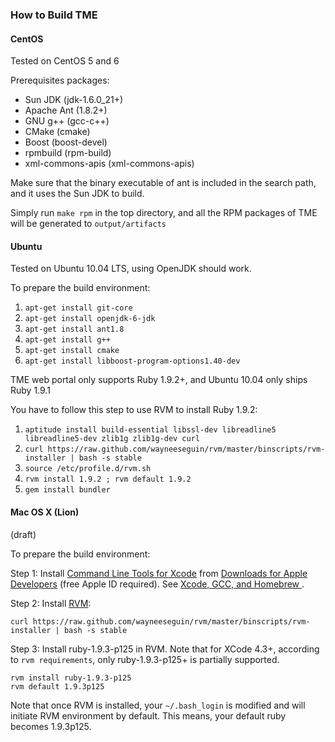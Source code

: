 ### How to Build TME

#### CentOS

Tested on CentOS 5 and 6

Prerequisites packages:

* Sun JDK (jdk-1.6.0_21+)
* Apache Ant (1.8.2+)
* GNU g++ (gcc-c++)
* CMake (cmake)
* Boost (boost-devel)
* rpmbuild (rpm-build)
* xml-commons-apis (xml-commons-apis)

Make sure that the binary executable of ant is included in the search path, and it uses the Sun JDK to build.

Simply run `make rpm` in the top directory, and all the RPM packages of TME will be generated to `output/artifacts`

#### Ubuntu

Tested on Ubuntu 10.04 LTS, using OpenJDK should work.

To prepare the build environment:

1. `apt-get install git-core`
2. `apt-get install openjdk-6-jdk`
3. `apt-get install ant1.8`
4. `apt-get install g++`
5. `apt-get install cmake`
6. `apt-get install libboost-program-options1.40-dev`

TME web portal only supports Ruby 1.9.2+, and Ubuntu 10.04 only ships Ruby 1.9.1

You have to follow this step to use RVM to install Ruby 1.9.2:

1. `aptitude install build-essential libssl-dev libreadline5 libreadline5-dev zlib1g zlib1g-dev curl`
2. `curl https://raw.github.com/wayneeseguin/rvm/master/binscripts/rvm-installer | bash -s stable`
3. `source /etc/profile.d/rvm.sh`
4. `rvm install 1.9.2 ; rvm default 1.9.2`
5. `gem install bundler`

#### Mac OS X (Lion)

(draft)

To prepare the build environment:

Step 1: Install [Command Line Tools for Xcode](https://developer.apple.com/library/ios/#documentation/DeveloperTools/Conceptual/WhatsNewXcode/Articles/xcode_4_3.html#//apple_ref/doc/uid/1006-SW2) from [Downloads for Apple Developers](https://developer.apple.com/downloads/) (free Apple ID required). See [Xcode, GCC, and Homebrew ](http://kennethreitz.com/xcode-gcc-and-homebrew.html).

Step 2: Install [RVM](https://rvmio/):

	curl https://raw.github.com/wayneeseguin/rvm/master/binscripts/rvm-installer | bash -s stable

Step 3: Install ruby-1.9.3-p125 in RVM. Note that for XCode 4.3+, according to `rvm requirements`, only ruby-1.9.3-p125+ is partially supported.

	rvm install ruby-1.9.3-p125
	rvm default 1.9.3p125

Note that once RVM is installed, your `~/.bash_login` is modified and will initiate RVM environment by default. This means, your default ruby becomes 1.9.3p125.

